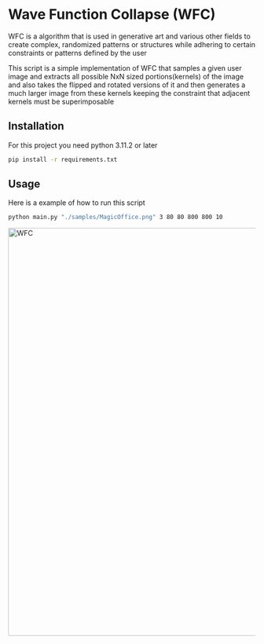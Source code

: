 
# Wave Function Collapse (WFC)

WFC is a algorithm that is used in generative art and various other fields to create complex, randomized patterns or structures while adhering to certain constraints or patterns defined by the user

This script is a simple implementation of WFC that samples a given user image and extracts all possible NxN sized portions(kernels) of the image and also takes the flipped and rotated versions of it and then generates a much larger image from these kernels keeping the constraint that adjacent kernels must be superimposable


## Installation

For this project you need python 3.11.2 or later 

```bash
pip install -r requirements.txt
```
    
## Usage
Here is a example of how to run this script
```bash
python main.py "./samples/MagicOffice.png" 3 80 80 800 800 10
```
<img width="831" alt="WFC" src="https://github.com/Bhuvansh-Goyal-IITB/Wave-Function-Collapse/assets/128956146/5b324212-4729-4228-b4e0-46a2a0838c5c">
